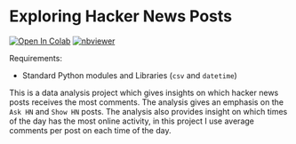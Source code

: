 # Exploring Hacker News Posts


[![Open In Colab](https://colab.research.google.com/assets/colab-badge.svg)](https://colab.research.google.com/github/PolinaPolskaia/exploring-hacker-news-posts/blob/main/hacker_news.ipynb)    [![nbviewer](https://img.shields.io/badge/-nbviewer-orange)](https://nbviewer.org/github/PolinaPolskaia/exploring-hacker-news-posts/blob/main/hacker_news.ipynb)
   
Requirements:

* Standard Python modules and Libraries (`csv` and `datetime`)

This is a data analysis project which gives insights on which hacker news posts receives the most comments. The analysis gives an emphasis on the `Ask HN` and `Show HN` posts. The analysis also provides insight on which times of the day has the most online activity, in this project I use average comments per post on each time of the day.
